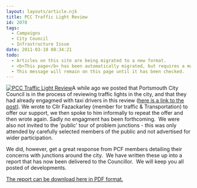 ```yaml
---
layout: layouts/article.njk
title: PCC Traffic Light Review
id: 2078
tags:
  - Campaigns
  - City Council
  - Infrastructure Issue
date: 2011-03-10 08:34:21
todo:
  - Articles on this site are being migrated to a new format.
  - <b>This page</b> has been automatically migrated, but requires a manual check-&amp;-tune to ensure the format and links all work as expected.
  - This message will remain on this page until it has been checked.
---
```


[![PCC Traffic Light Review](http://www.pompeybug.co.uk/wp-content/uploads/2011/01/450px-Modern_British_LED_Traffic_Light-225x300.jpg "PCC Traffic Light Review")](http://www.pompeybug.co.uk/wp-content/uploads/2011/01/450px-Modern_British_LED_Traffic_Light.jpg)A while ago we posted that Portsmouth City Council is in the process of reviewing traffic lights in the city, and that they had already engagmed with taxi drivers in this review ([here is a link to the post](http://www.pompeybug.co.uk/2011/01/city-traffic-light-review/ "City Traffic Light Review")).  We wrote to Cllr Fazackarley (member for traffic &amp; Transportation) to offer our support, we then spoke to him informally to repeat the offer and then wrote again.  Sadly no engagment has been forthcoming.  We were also not invited to the 'public' tour of problem junctions - this was only attended by carefully selected members of the public and not advertised for wider participation.

We did, however, get a great response from PCF members detailing their concerns with junctions around the city.  We have written these up into a report that has now been delivered to the Councillor.  We will keep you all posted of developments.

[The report can be download here in PDF format.](http://www.pompeybug.co.uk/wp-content/uploads/2011/03/Portsmouth-Cycle-Forum-Traffic-Lights-Review-v1.0.pdf)